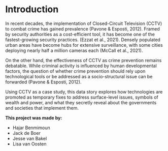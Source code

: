 # Introduction

In recent decades, the implementation of Closed-Circuit Television (CCTV) to combat crime has gained prevalence (Pavone & Esposti, 2012). Framed by security authorities as a cost-efficient tool, it has become one of the fastest-growing security practices. (Ezzat et al., 2021). Densely populated urban areas have become hubs for extensive surveillance, with some cities deploying nearly half a million cameras each (McCall et al., 2021).

On the other hand, the effectiveness of CCTV as crime prevention remains debatable. While criminal activity is influenced by human developmental factors, the question of whether crime prevention should rely upon technological tools or be addressed as a socio-structural issue can be forwarded (Pavone & Esposti, 2012).

Using CCTV as a case study, this data story explores how technologies are promoted as temporary fixes to address surface-level issues, symbols of wealth and power, and what they secretly reveal about the governments and societies that implement them.

**This project was made by:** <br>
* Hajar Benmimoun
* Jack de Boer
* Jesse van Bakel
* Lisa van Oosten
